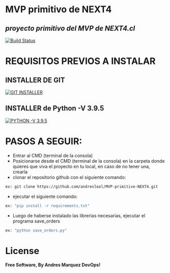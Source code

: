 # MVP primitivo de NEXT4
## _proyecto primitivo del MVP de NEXT4.cl_

[![Build Status](https://travis-ci.org/joemccann/dillinger.svg?branch=master)](https://next4.cl/)

# REQUISITOS PREVIOS A INSTALAR
## INSTALLER DE GIT
[![GIT INSTALLER](https://git-scm.com/images/logo.png)](https://git-scm.com/downloads)

## INSTALLER de Python -V 3.9.5
[![PYTHON -V 3.9.5](https://pypi.org/static/images/logo-small.95de8436.svg)](https://www.python.org/downloads/release/python-395/)

# PASOS A SEGUIR:

- Entrar al CMD (terminal de la consola)
- Posicionarse desde el CMD (terminal de la consola) en la carpeta donde quieres que viva el proyecto en tu local, en caso de no tener una, crearla
- clonar el repositorio github con el siguiente comando:
```sh
ex: git clone https://github.com/andreslool/MVP-primitive-NEXT4.git
```
- ejecutar el siguiente comando:
```sh
ex: "pip install -r requirements.txt"
```
- Luego de haberse instalado las librerias necesarias, ejecutar el programa save_orders
```sh
ex: "python save_orders.py"
```

# License

**Free Software, By Andres Marquez DevOps!**
